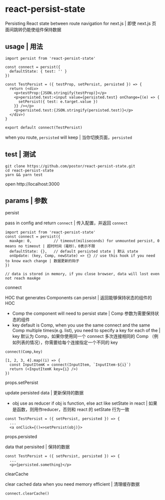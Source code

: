 # react-persist-state
Persisting React state between route navigation for next.js | 即使 next.js 页面间跳转仍能使组件保持数据

## usage | 用法

```
import persist from 'react-persist-state'

const connect = persist({
  defaultState: { test: '' }
})

const TestPersist = ({ testProp, setPersist, persisted }) => {
  return (<div>
    <p>testProp:{JSON.stringify(testProp)}</p>
    <p>persisted.test:<input value={persisted.test} onChange={(e) => {
      setPersist({ test: e.target.value })
    }} /></p>
    <p>persisted.test:{JSON.stringify(persisted.test)}</p>
  </div>)
}

export default connect(TestPersist)
```

when you route, `persisted` will keep | 当你切换页面，`persisted`

## test | 测试

```
git clone https://github.com/postor/react-persist-state.git
cd react-persist-state
yarn && yarn test
```

open http://localhost:3000

## params | 参数

persist

pass in config and return `connect` | 传入配置，并返回 `connect`

```
import persist from 'react-persist-state'
const connect = persist({
  maxAge: 0,          // timeout(miliseconds) for unmounted persist, 0 means no timeout | 超时时间（毫秒），0表示不限
  defaultState: {},   // default persisted state | 默认 state
  onUpdate: (key, Comp, newState) => {} // use this hook if you need to know each change | 数据更新的钩子
})

// data is stored in memory, if you close browser, data will lost even not reach maxAge
```

connect 

HOC that generates Components can persist | 返回能够保持状态的组件的 HOC

- Comp the component will need to persist state | Comp 参数为需要保持状态的组件
- key default is Comp, when you use the same connect and the same Comp multiple times(e.g. list), you need to specify a key for each of the | key 默认为 Comp，如果你使用同一个 connect 多次连接相同的 Comp （例如列表的情况），你需要给每个连接指定一个不同的 key

```
connect(Comp,key)

[1, 2, 3, 4].map((i) => {
  const InputItemK = connect(InputItem, `InputItem-${i}`)
  return (<InputItemK key={i} />)
})
```

props.setPersist

update persisted data | 更新保持的数据

- obj use as reducer if obj is function, else act like setState in react | 如果是函数，则用作reducer，否则和 react 的 setState 行为一致

```
const TestPersist = ({ setPersist, persisted }) => {
  ...
  <a onClick={()=>setPersist(obj)}>
```

props.persisted

data that persisited | 保持的数据

```
const TestPersist = ({ setPersist, persisted }) => {
  ...
  <p>{persisted.something}</p>
```

clearCache 

clear cached data when you need memory efficient | 清理缓存数据

```
connect.clearCache()
```

